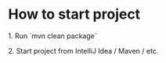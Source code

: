 <h1>How to start project</h1>

<p>1. Run `mvn clean package`</p>
<p>2. Start project from IntelliJ Idea / Maven / etc.</p>